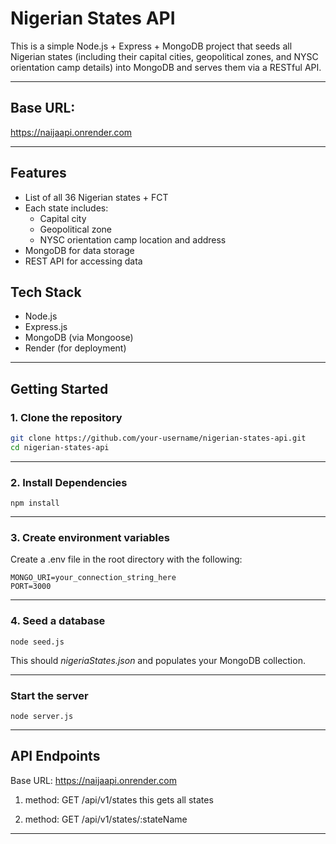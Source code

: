 # Nigerian States API

This is a simple Node.js + Express + MongoDB project that seeds all Nigerian states (including their capital cities, geopolitical zones, and NYSC orientation camp details) into MongoDB and serves them via a RESTful API.

---

## Base URL:

https://naijaapi.onrender.com

---

## Features

- List of all 36 Nigerian states + FCT
- Each state includes:
  - Capital city
  - Geopolitical zone
  - NYSC orientation camp location and address
- MongoDB for data storage
- REST API for accessing data

## Tech Stack

- Node.js
- Express.js
- MongoDB (via Mongoose)
- Render (for deployment)

---

## Getting Started

### 1. Clone the repository

```bash
git clone https://github.com/your-username/nigerian-states-api.git
cd nigerian-states-api
```

---

### 2. Install Dependencies

```
npm install

```

---

### 3. Create environment variables

Create a .env file in the root directory with the following:

```env
MONGO_URI=your_connection_string_here
PORT=3000

```

---

### 4. Seed a database

```
node seed.js

```

This should _nigeriaStates.json_ and populates your MongoDB collection.

---

### Start the server

```
node server.js

```

---

## API Endpoints

Base URL: https://naijaapi.onrender.com

1. method: GET
   /api/v1/states
   this gets all states

2. method: GET
   /api/v1/states/:stateName

---
